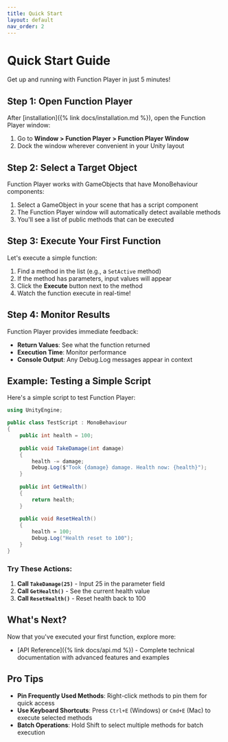 ```yaml
---
title: Quick Start
layout: default
nav_order: 2
---
```


# Quick Start Guide

Get up and running with Function Player in just 5 minutes!

## Step 1: Open Function Player

After [installation]({% link docs/installation.md %}), open the Function Player window:

1. Go to **Window > Function Player > Function Player Window**
2. Dock the window wherever convenient in your Unity layout

## Step 2: Select a Target Object

Function Player works with GameObjects that have MonoBehaviour components:

1. Select a GameObject in your scene that has a script component
2. The Function Player window will automatically detect available methods
3. You'll see a list of public methods that can be executed

## Step 3: Execute Your First Function

Let's execute a simple function:

1. Find a method in the list (e.g., a `SetActive` method)
2. If the method has parameters, input values will appear
3. Click the **Execute** button next to the method
4. Watch the function execute in real-time!

## Step 4: Monitor Results

Function Player provides immediate feedback:

- **Return Values**: See what the function returned
- **Execution Time**: Monitor performance
- **Console Output**: Any Debug.Log messages appear in context

## Example: Testing a Simple Script

Here's a simple script to test Function Player:

```csharp
using UnityEngine;

public class TestScript : MonoBehaviour
{
    public int health = 100;
    
    public void TakeDamage(int damage)
    {
        health -= damage;
        Debug.Log($"Took {damage} damage. Health now: {health}");
    }
    
    public int GetHealth()
    {
        return health;
    }
    
    public void ResetHealth()
    {
        health = 100;
        Debug.Log("Health reset to 100");
    }
}
```

### Try These Actions:

1. **Call `TakeDamage(25)`** - Input 25 in the parameter field
2. **Call `GetHealth()`** - See the current health value
3. **Call `ResetHealth()`** - Reset health back to 100

## What's Next?

Now that you've executed your first function, explore more:

- [API Reference]({% link docs/api.md %}) - Complete technical documentation with advanced features and examples

## Pro Tips

- **Pin Frequently Used Methods**: Right-click methods to pin them for quick access
- **Use Keyboard Shortcuts**: Press `Ctrl+E` (Windows) or `Cmd+E` (Mac) to execute selected methods
- **Batch Operations**: Hold Shift to select multiple methods for batch execution
